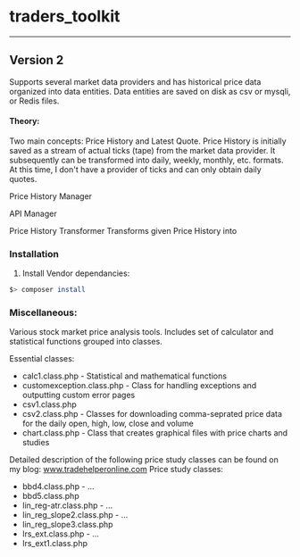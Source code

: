 # traders_toolkit
-----------------
## Version 2

Supports several market data providers and has historical price data organized into data entities. Data entities are saved on disk as csv or mysqli, or Redis files.

#### Theory:
Two main concepts: Price History and Latest Quote.
Price History is initially saved as a stream of actual ticks (tape) from the market data provider. It subsequently can be transformed into daily, weekly, monthly, etc. formats.
At this time, I don't have a provider of ticks and can only obtain daily quotes.



Price History Manager

API Manager

Price History Transformer 
Transforms given Price History into 

### Installation

1. Install Vendor dependancies:
```bash
$> composer install
```


### Miscellaneous:

Various stock market price analysis tools. Includes set of calculator and statistical functions grouped into classes.

Essential classes:
* calc1.class.php - Statistical and mathematical functions
* customexception.class.php - Class for handling exceptions and outputting custom error pages
* csv1.class.php
* csv2.class.php - Classes for downloading comma-seprated price data for the daily open, high, low, close and volume
* chart.class.php - Class that creates graphical files with price charts and studies

Detailed description of the following price study classes can be found on my blog: www.tradehelperonline.com
Price study classes:
* bbd4.class.php - ...
* bbd5.class.php
* lin_reg-atr.class.php - ...
* lin_reg_slope2.class.php - ...
* lin_reg_slope3.class.php
* lrs_ext.class.php - ...
* lrs_ext1.class.php

